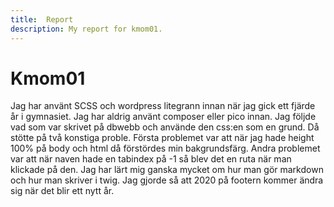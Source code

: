 ```yaml
---
title:  Report
description: My report for kmom01.
---
```

Kmom01
===

Jag har använt SCSS och wordpress litegrann innan när jag gick ett fjärde år i gymnasiet. Jag har aldrig använt composer eller pico innan. Jag följde vad som var skrivet på dbwebb och använde den css:en som en grund. Då stötte på två konstiga proble. Första problemet var att när jag hade height 100% på body och html då förstördes min bakgrundsfärg. Andra problemet var att när naven hade en tabindex på -1 så blev det en ruta när man klickade på den. Jag har lärt mig ganska mycket om hur man gör markdown och hur man skriver i twig. Jag gjorde så att 2020 på footern kommer ändra sig när det blir ett nytt år. 
